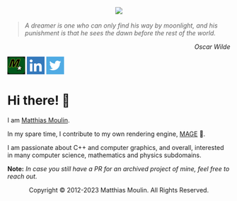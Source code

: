 <p align="center"><img src="https://github.com/matt77hias/MAGE-v0-Meta/blob/gh-pages/res/Example 4.png"></p>

> _A dreamer is one who can only find his way by moonlight, and his punishment is that he sees the dawn before the rest of the world._
<p align="right"><i>Oscar Wilde</i></p>

[![matt77hias][icon-io]][url-io] [![LinkedIn][icon-linkedin]][url-linkedin] [![Twitter][icon-twitter]][url-twitter]

[icon-io]:       https://github.com/matt77hias/matt77hias/blob/master/Icons/icon-io.png
[icon-linkedin]: https://github.com/matt77hias/matt77hias/blob/master/Icons/icon-linkedin.png
[icon-twitter]:  https://github.com/matt77hias/matt77hias/blob/master/Icons/icon-twitter.png

[url-io]:        https://matt77hias.github.io
[url-linkedin]:  https://www.linkedin.com/in/matthias-moulin
[url-twitter]:   https://twitter.com/matt77hias

# Hi there! 👋

I am [Matthias Moulin](https://matt77hias.github.io).

In my spare time, I contribute to my own rendering engine, [MAGE](https://github.com/matt77hias/MAGE-v0) 🧙.

I am passionate about C++ and computer graphics, and overall, interested in many computer science, mathematics and physics subdomains.

**Note:** _In case you still have a PR for an archived project of mine, feel free to reach out._

<p align="center">Copyright © 2012-2023 Matthias Moulin. All Rights Reserved.</p>
